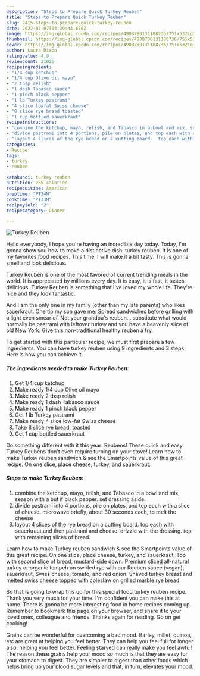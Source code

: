 ```yaml
---
description: "Steps to Prepare Quick Turkey Reuben"
title: "Steps to Prepare Quick Turkey Reuben"
slug: 2415-steps-to-prepare-quick-turkey-reuben
date: 2022-07-07T04:39:44.650Z
image: https://img-global.cpcdn.com/recipes/4908780131188736/751x532cq70/turkey-reuben-recipe-main-photo.jpg
thumbnail: https://img-global.cpcdn.com/recipes/4908780131188736/751x532cq70/turkey-reuben-recipe-main-photo.jpg
cover: https://img-global.cpcdn.com/recipes/4908780131188736/751x532cq70/turkey-reuben-recipe-main-photo.jpg
author: Laura Dixon
ratingvalue: 4.9
reviewcount: 31025
recipeingredient:
- "1/4 cup ketchup"
- "1/4 cup Olive oil mayo"
- "2 tbsp relish"
- "1 dash Tabasco sauce"
- "1 pinch black pepper"
- "1 lb Turkey pastrami"
- "4 slice lowfat Swiss cheese"
- "8 slice rye bread toasted"
- "1 cup bottled sauerkraut"
recipeinstructions:
- "combine the ketchup, mayo, relish, and Tabasco in a bowl and mix, season with a but if black pepper. set dressing aside."
- "divide pastrami into 4 portions, pile on plates, and top each with a slice of cheese.  microwave briefly, about 30 seconds each, to melt the cheese"
- "layout 4 slices of the rye bread on a cutting board.  top each with sauerkraut and then pastrami and cheese.  drizzle with the dressing.  top with remaining slices of bread."
categories:
- Recipe
tags:
- turkey
- reuben

katakunci: turkey reuben 
nutrition: 255 calories
recipecuisine: American
preptime: "PT34M"
cooktime: "PT33M"
recipeyield: "2"
recipecategory: Dinner

---
```



![Turkey Reuben](https://img-global.cpcdn.com/recipes/4908780131188736/751x532cq70/turkey-reuben-recipe-main-photo.jpg)

Hello everybody, I hope you're having an incredible day today. Today, I'm gonna show you how to make a distinctive dish, turkey reuben. It is one of my favorites food recipes. This time, I will make it a bit tasty. This is gonna smell and look delicious.

Turkey Reuben is one of the most favored of current trending meals in the world. It is appreciated by millions every day. It is easy, it is fast, it tastes delicious. Turkey Reuben is something that I've loved my whole life. They're nice and they look fantastic.

And I am the only one in my family (other than my late parents) who likes sauerkraut. One tip my son gave me: Spread sandwiches before grilling with a light even smear of. Not your grandpa&#39;s reuben… substitute what would normally be pastrami with leftover turkey and you have a heavenly slice of old New York. Give this non-traditional healthy reuben a try.


To get started with this particular recipe, we must first prepare a few ingredients. You can have turkey reuben using 9 ingredients and 3 steps. Here is how you can achieve it.

<!--inarticleads1-->

##### The ingredients needed to make Turkey Reuben:

1. Get 1/4 cup ketchup
1. Make ready 1/4 cup Olive oil mayo
1. Make ready 2 tbsp relish
1. Make ready 1 dash Tabasco sauce
1. Make ready 1 pinch black pepper
1. Get 1 lb Turkey pastrami
1. Make ready 4 slice low-fat Swiss cheese
1. Take 8 slice rye bread, toasted
1. Get 1 cup bottled sauerkraut


Do something different with it this year: Reubens! These quick and easy Turkey Reubens don&#39;t even require turning on your stove! Learn how to make Turkey reuben sandwich &amp; see the Smartpoints value of this great recipe. On one slice, place cheese, turkey, and sauerkraut. 

<!--inarticleads2-->

##### Steps to make Turkey Reuben:

1. combine the ketchup, mayo, relish, and Tabasco in a bowl and mix, season with a but if black pepper. set dressing aside.
1. divide pastrami into 4 portions, pile on plates, and top each with a slice of cheese.  microwave briefly, about 30 seconds each, to melt the cheese
1. layout 4 slices of the rye bread on a cutting board.  top each with sauerkraut and then pastrami and cheese.  drizzle with the dressing.  top with remaining slices of bread.


Learn how to make Turkey reuben sandwich &amp; see the Smartpoints value of this great recipe. On one slice, place cheese, turkey, and sauerkraut. Top with second slice of bread, mustard-side down. Premium sliced all-natural turkey or organic tempeh on swirled rye with our Reuben sauce (vegan), sauerkraut, Swiss cheese, tomato, and red onion. Shaved turkey breast and melted swiss cheese topped with coleslaw on grilled marble rye bread. 

So that is going to wrap this up for this special food turkey reuben recipe. Thank you very much for your time. I'm confident you can make this at home. There is gonna be more interesting food in home recipes coming up. Remember to bookmark this page on your browser, and share it to your loved ones, colleague and friends. Thanks again for reading. Go on get cooking!

Grains can be wonderful for overcoming a bad mood. Barley, millet, quinoa, etc are great at helping you feel better. They can help you feel full for longer also, helping you feel better. Feeling starved can really make you feel awful! The reason these grains help your mood so much is that they are easy for your stomach to digest. They are simpler to digest than other foods which helps bring up your blood sugar levels and that, in turn, elevates your mood.
